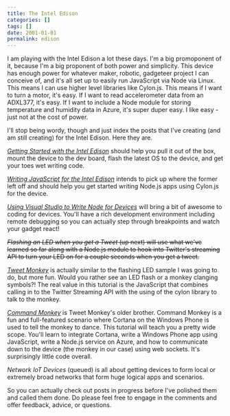 ```yaml
---
title: The Intel Edison
categories: []
tags: []
date: 2001-01-01
permalink: edison
---
```


I am playing with the Intel Edison a lot these days. I&#39;m a big promoponent of it, because I&#39;m a big proponent of both power and simplicity. This device has enough power for whatever maker, robotic, gadgeteer project I can conceive of, and it&#39;s all set up to easily run JavaScript via Node via Linux. This means I can use higher level libraries like Cylon.js. This means if I want to turn a motor, it&#39;s easy. If I want to read accelerometer data from an ADXL377, it&#39;s easy. If I want to include a Node module for storing temperature and humidity data in Azure, it&#39;s super duper easy. I like easy - just not at the cost of power.
<!-- xmore -->

I&#39;ll stop being wordy, though and just index the posts that I&#39;ve creating (and am still creating) for the Intel Edison. Here they are.

_[Getting Started with the Intel Edison](/edison-setup)_ should help you pull it out of the box, mount the device to the dev board, flash the latest OS to the device, and get your toes wet writing code.

_[Writing JavaScript for the Intel Edison](/edison-coding)_ intends to pick up where the former left off and should help you get started writing Node.js apps using Cylon.js for the device.

_[Using Visual Studio to Write Node for Devices](/edison-vs)_ will bring a bit of awesome to coding for devices. You&#39;ll have a rich development environment including remote debugging so you can actually step through breakpoints and watch your gadget react!

<s>_Flashing an LED when you get a Tweet_ (up next) will use what we&#39;ve learned so far along with a Node.js module to hook into Twitter&#39;s streaming API to turn your LED on for a couple seconds when you get a tweet.</s>

[_Tweet Monkey_](/tweetmonkey) is actually similar to the flashing LED sample I was going to do, but more fun. Would you rather see an LED flash or a monkey clanging symbols?! The real value in this tutorial is the JavaScript that combines calling in to the Twitter Streaming API with the using of the cylon library to talk to the monkey.

[_Command Monkey_](/commandmonkey) is Tweet Monkey&#39;s older brother. Command Monkey is a fun and full-featured scenario where Cortana on the Windows Phone is used to tell the monkey to dance. This tutorial will teach you a pretty wide scope. You&#39;ll learn to integrate Cortana, write a Windows Phone app using JavaScript, write a Node.js service on Azure, and how to communicate down to the device (the monkey in our case) using web sockets. It&#39;s surprisingly little code overall.

_Network IoT Devices_ (queued) is all about getting devices to form local or extremely broad networks that form huge logical apps and scenarios.

So you can actually check out posts in progress before I&#39;ve polished them and called them done. Do please feel free to engage in the comments and offer feedback, advice, or questions.
